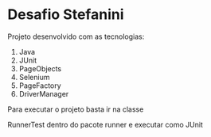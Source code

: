 # Desafio Stefanini

Projeto desenvolvido com as tecnologias:
1. Java
2. JUnit
3. PageObjects
4. Selenium
5. PageFactory
6. DriverManager

Para executar o projeto basta ir na classe

RunnerTest dentro do pacote runner e executar como JUnit
